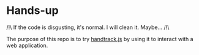 # Hands-up

/!\ If the code is disgusting, it's normal. I will clean it. Maybe... /!\

The purpose of this repo is to try [handtrack.js](https://github.com/victordibia/handtrack.js/) by using it to interact with a web application.

